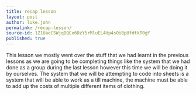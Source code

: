 ```yaml
---
title: recap lesson
layout: post
author: luke.john
permalink: /recap-lesson/
source-id: 1Z1UaeCSWjqDQCx6OzY5rMluEL4Hp4sOiBpUfdtkT0gY
published: true
---
```

This lesson we mostly went over the stuff that we had learnt in the previous lessons as we are going to be completing things like the system that we had done as a group during the last lesson however this time we will be doing it by ourselves. The system that we will be attempting to code into sheets is a system that will be able to work as a till machine, the machine must be able to add up the costs of multiple different items of clothing.

